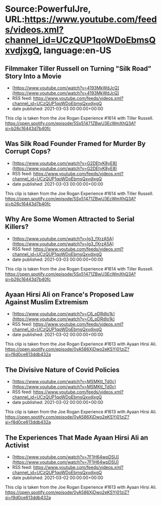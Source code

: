 # Source:PowerfulJre, URL:https://www.youtube.com/feeds/videos.xml?channel_id=UCzQUP1qoWDoEbmsQxvdjxgQ, language:en-US

## Filmmaker Tiller Russell on Turning "Silk Road" Story Into a Movie
 - [https://www.youtube.com/watch?v=4193MkWdJcQ](https://www.youtube.com/watch?v=4193MkWdJcQ)
 - RSS feed: https://www.youtube.com/feeds/videos.xml?channel_id=UCzQUP1qoWDoEbmsQxvdjxgQ
 - date published: 2021-03-03 00:00:00+00:00

This clip is taken from the Joe Rogan Experience #1614 with Tiller Russell. https://open.spotify.com/episode/5Sx51471ZBwU3EcWmXhQ3A?si=b26c16443d7b40fc

## Was Silk Road Founder Framed for Murder By Corrupt Cops?
 - [https://www.youtube.com/watch?v=G2DEtyK8yE8](https://www.youtube.com/watch?v=G2DEtyK8yE8)
 - RSS feed: https://www.youtube.com/feeds/videos.xml?channel_id=UCzQUP1qoWDoEbmsQxvdjxgQ
 - date published: 2021-03-03 00:00:00+00:00

This clip is taken from the Joe Rogan Experience #1614 with Tiller Russell. https://open.spotify.com/episode/5Sx51471ZBwU3EcWmXhQ3A?si=b26c16443d7b40fc

## Why Are Some Women Attracted to Serial Killers?
 - [https://www.youtube.com/watch?v=Ig3_fXrzA5A](https://www.youtube.com/watch?v=Ig3_fXrzA5A)
 - RSS feed: https://www.youtube.com/feeds/videos.xml?channel_id=UCzQUP1qoWDoEbmsQxvdjxgQ
 - date published: 2021-03-03 00:00:00+00:00

This clip is taken from the Joe Rogan Experience #1614 with Tiller Russell. https://open.spotify.com/episode/5Sx51471ZBwU3EcWmXhQ3A?si=b26c16443d7b40fc

## Ayaan Hirsi Ali on France's Proposed Law Against Muslim Extremism
 - [https://www.youtube.com/watch?v=C6_pDRdIo1k](https://www.youtube.com/watch?v=C6_pDRdIo1k)
 - RSS feed: https://www.youtube.com/feeds/videos.xml?channel_id=UCzQUP1qoWDoEbmsQxvdjxgQ
 - date published: 2021-03-02 00:00:00+00:00

This clip is taken from the Joe Rogan Experience #1613 with Ayaan Hirsi Ali. https://open.spotify.com/episode/0yA586XjDwo2eKSYj01ziZ?si=f8d0ce613ddb432a

## The Divisive Nature of Covid Policies
 - [https://www.youtube.com/watch?v=MSMKtl_Td0c](https://www.youtube.com/watch?v=MSMKtl_Td0c)
 - RSS feed: https://www.youtube.com/feeds/videos.xml?channel_id=UCzQUP1qoWDoEbmsQxvdjxgQ
 - date published: 2021-03-02 00:00:00+00:00

This clip is taken from the Joe Rogan Experience #1613 with Ayaan Hirsi Ali. https://open.spotify.com/episode/0yA586XjDwo2eKSYj01ziZ?si=f8d0ce613ddb432a

## The Experiences That Made Ayaan Hirsi Ali an Activist
 - [https://www.youtube.com/watch?v=7F1H64wpDSU](https://www.youtube.com/watch?v=7F1H64wpDSU)
 - RSS feed: https://www.youtube.com/feeds/videos.xml?channel_id=UCzQUP1qoWDoEbmsQxvdjxgQ
 - date published: 2021-03-02 00:00:00+00:00

This clip is taken from the Joe Rogan Experience #1613 with Ayaan Hirsi Ali. https://open.spotify.com/episode/0yA586XjDwo2eKSYj01ziZ?si=f8d0ce613ddb432a

